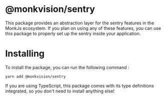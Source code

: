 # @monkvision/sentry
This package provides an abstraction layer for the sentry features in the MonkJs ecosystem. If you plan on using any
of these features, you can use this package to properly set up the sentry inside your application.

# Installing
To install the package, you can run the following command :

```shell
yarn add @monkvision/sentry
```

If you are using TypeScript, this package comes with its type definitions integrated, so you don't need to install
anything else!
